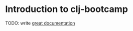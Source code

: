 # Introduction to clj-bootcamp

TODO: write [great documentation](http://jacobian.org/writing/what-to-write/)
